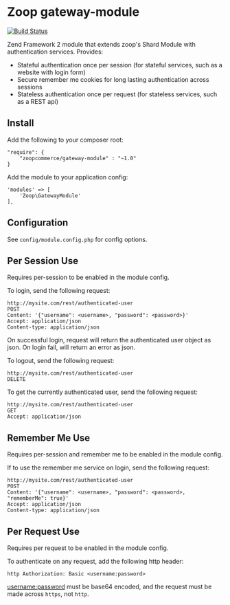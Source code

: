 Zoop gateway-module
===================

[![Build Status](https://secure.travis-ci.org/zoopcommerce/gateway-module.png)](http://travis-ci.org/zoopcommerce/gateway-module)

Zend Framework 2 module that extends zoop's Shard Module with authentication services. Provides:

* Stateful authentication once per session (for stateful services, such as a website with login form)
* Secure remember me cookies for long lasting authentication across sessions
* Stateless authentication once per request (for stateless services, such as a REST api)

Install
-------

Add the following to your composer root:

    "require": {
        "zoopcommerce/gateway-module" : "~1.0"
    }

Add the module to your application config:

    'modules' => [
        'Zoop\GatewayModule'
    ],

Configuration
-------------

See `config/module.config.php` for config options.

Per Session Use
---------------

Requires per-session to be enabled in the module config.

To login, send the following request:

    http://mysite.com/rest/authenticated-user
    POST
    Content: '{"username": <username>, "password": <password>}'
    Accept: application/json
    Content-type: application/json

On successful login, request will return the authenticated user object as json.
On login fail, will return an error as json.

To logout, send the following request:

    http://mysite.com/rest/authenticated-user
    DELETE

To get the currently authenticated user, send the following request:

    http://mysite.com/rest/authenticated-user
    GET
    Accept: application/json

Remember Me Use
---------------

Requires per-session and remember me to be enabled in the module config.

If to use the remember me service on login, send the following request:

    http://mysite.com/rest/authenticated-user
    POST
    Content: '{"username": <username>, "password": <password>, "rememberMe": true}'
    Accept: application/json
    Content-type: application/json

Per Request Use
---------------

Requires per request to be enabled in the module config.

To authenticate on any request, add the following http header:

    http Authorization: Basic <username:password>

<username:password> must be base64 encoded, and the request must be made across `https`, not `http`.